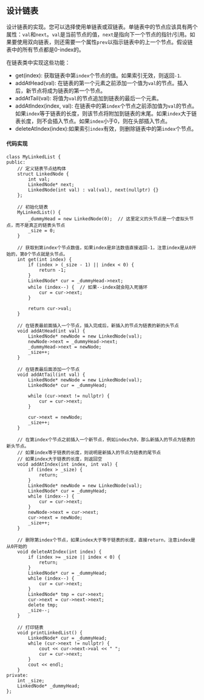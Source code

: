 ## 设计链表
设计链表的实现。您可以选择使用单链表或双链表。单链表中的节点应该具有两个属性：`val`和`next`。`val`是当前节点的值，`next`是指向下一个节点的指针/引用。如果要使用双向链表，则还需要一个属性`prev`以指示链表中的上一个节点。假设链表中的所有节点都是0-index的。

在链表类中实现这些功能：
- get(index): 获取链表中第`index`个节点的值。如果索引无效，则返回`-1`.
- addAtHead(val): 在链表的第一个元素之前添加一个值为`val`的节点。插入后，新节点将成为链表的第一个节点。
- addAtTail(val): 将值为`val`的节点追加到链表的最后一个元素。
- addAtIndex(index, val): 在链表中的第`index`个节点之前添加值为`val`的节点。如果`index`等于链表的长度，则该节点将附加到链表的末尾。如果`index`大于链表长度，则不会插入节点。如果`index`小于0，则在头部插入节点。
- deleteAtIndex(index):如果索引`index`有效，则删除链表中的第`index`个节点。

#### 代码实现
```JavaScript{.line-numbers}
class MyLinkedList {
public:
    // 定义链表节点结构体
    struct LinkedNode {
        int val;
        LinkedNode* next;
        LinkedNode(int val) : val(val), next(nullptr) {}
    };

    // 初始化链表
    MyLinkedList() {
        _dummyHead = new LinkedNode(0);  // 这里定义的头节点是一个虚拟头节点，而不是真正的链表头节点
        _size = 0;
    }

    // 获取到第index个节点数值，如果index是非法数值直接返回-1，注意index是从0开始的，第0个节点就是头节点。
    int get(int index) {
        if (index > (_size - 1) || index < 0) {
            return -1;
        }
        LinkedNode* cur = _dummyHead->next;
        while (index--) {  // 如果--index就会陷入死循环
            cur = cur->next;
        }

        return cur->val;
    }

    // 在链表最前面插入一个节点，插入完成后，新插入的节点为链表的新的头节点
    void addAtHead(int val) {
        LinkedNode* newNode = new LinkedNode(val);
        newNode->next = _dummyHead->next;
        _dummyHead->next = newNode;
        _size++;
    }

    // 在链表最后面添加一个节点
    void addAtTail(int val) {
        LinkedNode* newNode = new LinkedNode(val);
        LinkedNode* cur = _dummyHead;
        
        while (cur->next != nullptr) {
            cur = cur->next;
        }

        cur->next = newNode;
        _size++;
    }

    // 在第index个节点之前插入一个新节点，例如index为0，那么新插入的节点为链表的新头节点。
    // 如果index等于链表的长度，则说明是新插入的节点为链表的尾节点
    // 如果index大于链表的长度，则返回空
    void addAtIndex(int index, int val) {
        if (index > _size) {
            return;
        }
        LinkedNode* newNode = new LinkedNode(val);
        LinkedNode* cur = _dummyHead;
        while (index--) {
            cur = cur->next;
        }
        newNode->next = cur->next;
        cur->next = newNode;
        _size++;
    }

    // 删除第index个节点，如果index大于等于链表的长度，直接return，注意index是从0开始的
    void deleteAtIndex(int index) {
        if (index >= _size || index < 0) {
            return;
        }
        LinkedNode* cur = _dummyHead;
        while (index--) {
            cur = cur->next;
        }
        LinkedNode* tmp = cur->next;
        cur->next = cur->next->next;
        delete tmp;
        _size--;
    }
    
    // 打印链表
    void printLinkedList() {
        LinkedNode* cur = _dummyHead;
        while (cur->next != nullptr) {
            cout << cur->next->val << " ";
            cur = cur->next;
        }
        cout << endl;
    }
private:
    int _size;
    LinkedNode* _dummyHead;
};
```